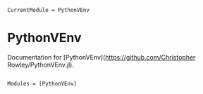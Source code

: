 ```@meta
CurrentModule = PythonVEnv
```

# PythonVEnv

Documentation for [PythonVEnv](https://github.com/Christopher Rowley/PythonVEnv.jl).

```@index
```

```@autodocs
Modules = [PythonVEnv]
```

